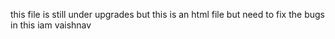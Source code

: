 this file is still under  upgrades
but this is an html file 
but need to fix the bugs in this
iam vaishnav

